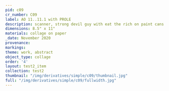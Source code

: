 ```yaml
---
pid: c09
cr_number: C09
label: AO 11..11.1 with PROLE
description: scanner, strong devil guy with eat the rich on paint cans
dimensions: 8.5" x 11"
materials: collage on paper
_date: November 2020
provenance: 
markings: 
theme: work, abstract
object_type: collage
order: '4'
layout: test2_item
collection: test2
thumbnail: "/img/derivatives/simple/c09/thumbnail.jpg"
full: "/img/derivatives/simple/c09/fullwidth.jpg"
---
```

